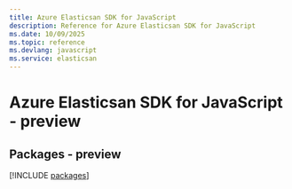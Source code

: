 ```yaml
---
title: Azure Elasticsan SDK for JavaScript
description: Reference for Azure Elasticsan SDK for JavaScript
ms.date: 10/09/2025
ms.topic: reference
ms.devlang: javascript
ms.service: elasticsan
---
```

# Azure Elasticsan SDK for JavaScript - preview
## Packages - preview
[!INCLUDE [packages](elasticsan-index.md)]